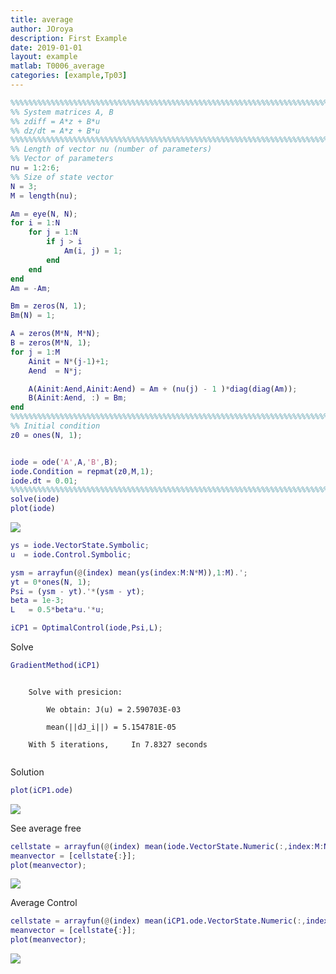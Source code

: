 ```yaml
---
title: average
author: JOroya
description: First Example
date: 2019-01-01
layout: example
matlab: T0006_average
categories: [example,Tp03]
---
```

```matlab
%%%%%%%%%%%%%%%%%%%%%%%%%%%%%%%%%%%%%%%%%%%%%%%%%%%%%%%%%%%%%%%%%%%%%%%%%%%%%%%%%%%%%%%%%%%%%%%%%%%%%%%%%%%%%%%%%%%%%%%%%%%%%%%%%%%%%%%%%%%%%%%%%%%%%%
%% System matrices A, B
%% zdiff = A*z + B*u
%% dz/dt = A*z + B*u
%%%%%%%%%%%%%%%%%%%%%%%%%%%%%%%%%%%%%%%%%%%%%%%%%%%%%%%%%%%%%%%%%%%%%%%%%%%%%%%%%%%%%%%%%%%%%%%%%%%%%%%%%%%%%%%%%%%%%%%%%%%%%%%%%%%%%%%%%%%%%%%%%%%%%%
%% Length of vector nu (number of parameters)
%% Vector of parameters
nu = 1:2:6;
%% Size of state vector
N = 3;
M = length(nu);

Am = eye(N, N);
for i = 1:N
    for j = 1:N
        if j > i
            Am(i, j) = 1;
        end
    end
end
Am = -Am;

Bm = zeros(N, 1);
Bm(N) = 1;

A = zeros(M*N, M*N);
B = zeros(M*N, 1);
for j = 1:M
    Ainit = N*(j-1)+1;
    Aend  = N*j;

    A(Ainit:Aend,Ainit:Aend) = Am + (nu(j) - 1 )*diag(diag(Am));
    B(Ainit:Aend, :) = Bm;
end
%%%%%%%%%%%%%%%%%%%%%%%%%%%%%%%%%%%%%%%%%%%%%%%%%%%%%%%%%%%%%%%%%%%%%%%%%%%%%%%%%%%%%%%%%%%%%%%%%%%%%%%%%%%%%%%%%%%%%%%%%%%%%%%%%%%%%%%%%%%%%%%%%%%%%%
%% Initial condition
z0 = ones(N, 1);


iode = ode('A',A,'B',B);
iode.Condition = repmat(z0,M,1);
iode.dt = 0.01;
%%%%%%%%%%%%%%%%%%%%%%%%%%%%%%%%%%%%%%%%%%%%%%%%%%%%%%%%%%%%%%%%%%%%%%%%%%%%%%%%%%%%%%%%%%%%%%%%%%%%%%%%%%%%%%%%%%%%%%%%%%%%%%%%%%%%%%%%%%%%%%%%%%%%%%
solve(iode)
plot(iode)
```


![]({{site.url}}/{{site.baseurl}}/assets/imgs/Tp03/T0001/copiaRM_01.png)


```matlab
ys = iode.VectorState.Symbolic;
u  = iode.Control.Symbolic;
```

```matlab
ysm = arrayfun(@(index) mean(ys(index:M:N*M)),1:M).';
yt = 0*ones(N, 1);
Psi = (ysm - yt).'*(ysm - yt);
beta = 1e-3;
L   = 0.5*beta*u.'*u;

iCP1 = OptimalControl(iode,Psi,L);
```


Solve

```matlab
GradientMethod(iCP1)
```


```

    Solve with presicion: 

        We obtain: J(u) = 2.590703E-03

        mean(||dJ_i||) = 5.154781E-05

    With 5 iterations,     In 7.8327 seconds


```


Solution

```matlab
plot(iCP1.ode)
```


![]({{site.url}}/{{site.baseurl}}/assets/imgs/Tp03/T0001/copiaRM_02.png)

See average free

```matlab
cellstate = arrayfun(@(index) mean(iode.VectorState.Numeric(:,index:M:N*M),2),1:M,'UniformOutput',0);
meanvector = [cellstate{:}];
plot(meanvector);
```


![]({{site.url}}/{{site.baseurl}}/assets/imgs/Tp03/T0001/copiaRM_03.png)

Average Control

```matlab
cellstate = arrayfun(@(index) mean(iCP1.ode.VectorState.Numeric(:,index:M:N*M),2),1:M,'UniformOutput',0);
meanvector = [cellstate{:}];
plot(meanvector);
```


![]({{site.url}}/{{site.baseurl}}/assets/imgs/Tp03/T0001/copiaRM_04.png)

